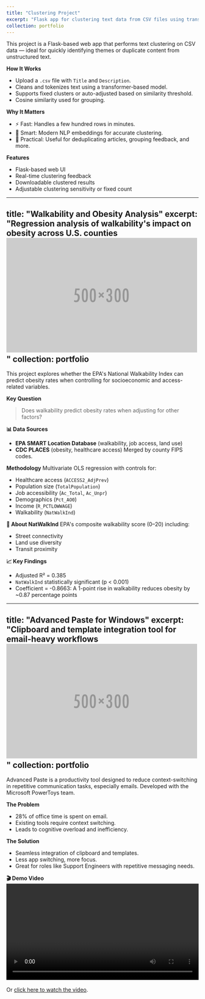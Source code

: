 ```yaml
---
title: "Clustering Project"
excerpt: "Flask app for clustering text data from CSV files using transformer-based NLP<br/><img src='/images/500x300.png'>"
collection: portfolio
---
```


This project is a Flask-based web app that performs text clustering on CSV data — ideal for quickly identifying themes or duplicate content from unstructured text.

**How It Works**
- Upload a `.csv` file with `Title` and `Description`.
- Cleans and tokenizes text using a transformer-based model.
- Supports fixed clusters or auto-adjusted based on similarity threshold.
- Cosine similarity used for grouping.

**Why It Matters**
- ⚡ Fast: Handles a few hundred rows in minutes.  
- 🧠 Smart: Modern NLP embeddings for accurate clustering.  
- 🧰 Practical: Useful for deduplicating articles, grouping feedback, and more.

**Features**
- Flask-based web UI  
- Real-time clustering feedback  
- Downloadable clustered results  
- Adjustable clustering sensitivity or fixed count

---
title: "Walkability and Obesity Analysis"
excerpt: "Regression analysis of walkability's impact on obesity across U.S. counties<br/><img src='/images/500x300.png'>"
collection: portfolio
---

This project explores whether the EPA's National Walkability Index can predict obesity rates when controlling for socioeconomic and access-related variables.

**Key Question**
> Does walkability predict obesity rates when adjusting for other factors?

**📊 Data Sources**
- **EPA SMART Location Database** (walkability, job access, land use)
- **CDC PLACES** (obesity, healthcare access)
Merged by county FIPS codes.

**Methodology**
Multivariate OLS regression with controls for:
- Healthcare access (`ACCESS2_AdjPrev`)
- Population size (`TotalPopulation`)
- Job accessibility (`Ac_Total`, `Ac_Unpr`)
- Demographics (`Pct_AO0`)
- Income (`R_PCTLOWWAGE`)
- Walkability (`NatWalkInd`)

**📍 About NatWalkInd**
EPA's composite walkability score (0–20) including:
- Street connectivity
- Land use diversity
- Transit proximity

**📈 Key Findings**
- Adjusted R² = 0.385
- `NatWalkInd` statistically significant (p < 0.001)
- Coefficient = -0.8663: A 1-point rise in walkability reduces obesity by ~0.87 percentage points

---
title: "Advanced Paste for Windows"
excerpt: "Clipboard and template integration tool for email-heavy workflows<br/><img src='/images/500x300.png'>"
collection: portfolio
---

Advanced Paste is a productivity tool designed to reduce context-switching in repetitive communication tasks, especially emails. Developed with the Microsoft PowerToys team.

**The Problem**
- 28% of office time is spent on email.
- Existing tools require context switching.
- Leads to cognitive overload and inefficiency.

**The Solution**
- Seamless integration of clipboard and templates.
- Less app switching, more focus.
- Great for roles like Support Engineers with repetitive messaging needs.

**🎬 Demo Video**
<video width="100%" controls>
  <source src="/assets/ClipboardTemplate.mp4" type="video/mp4">
  Your browser does not support the video tag.
</video>

Or [click here to watch the video](assets/ClipboardTemplate.mp4).
